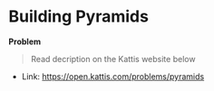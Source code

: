 # Building Pyramids

**Problem**
>Read decription on the Kattis website below

- Link: https://open.kattis.com/problems/pyramids